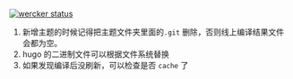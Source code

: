 [![wercker status](https://app.wercker.com/status/7d7f5a1c522dcc76f0412742b5f12a0b/m/master "wercker status")](https://app.wercker.com/project/byKey/7d7f5a1c522dcc76f0412742b5f12a0b)

1. 新增主题的时候记得把主题文件夹里面的`.git` 删除，否则线上编译结果文件会都为空。
2. hugo 的二进制文件可以根据文件系统替换
3. 如果发现编译后没刷新，可以检查是否 `cache` 了


